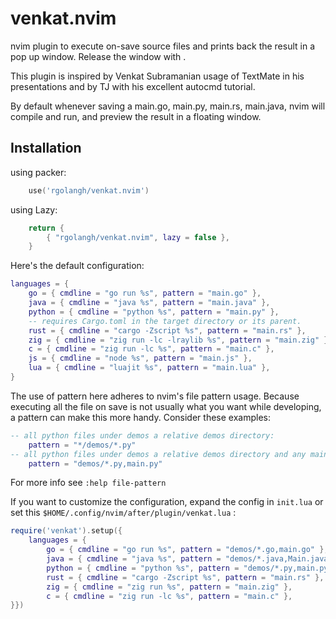 # venkat.nvim
nvim plugin to execute on-save source files and prints back the result in a pop up window.
Release the window with <ESC>.

This plugin is inspired by Venkat Subramanian usage of TextMate in his presentations
and by TJ with his excellent autocmd tutorial.

By default whenever saving a main.go, main.py, main.rs, main.java, nvim will compile and run, and preview 
the result in a floating window.

## Installation

using packer:

```lua
    use('rgolangh/venkat.nvim')
```
using Lazy:

```lua
    return {
        { "rgolangh/venkat.nvim", lazy = false },
    }
```

Here's the default configuration:

```lua
languages = {
    go = { cmdline = "go run %s", pattern = "main.go" },
    java = { cmdline = "java %s", pattern = "main.java" },
    python = { cmdline = "python %s", pattern = "main.py" },
    -- requires Cargo.toml in the target directory or its parent.
    rust = { cmdline = "cargo -Zscript %s", pattern = "main.rs" },
    zig = { cmdline = "zig run -lc -lraylib %s", pattern = "main.zig" },
    c = { cmdline = "zig run -lc %s", pattern = "main.c" },
    js = { cmdline = "node %s", pattern = "main.js" },
    lua = { cmdline = "luajit %s", pattern = "main.lua" },
}

```

The use of pattern here adheres to nvim's file pattern usage. 
Because executing all the file on save is not usually what you want while developing, a pattern can make this 
more handy. Consider these examples:
```lua
-- all python files under demos a relative demos directory:
    pattern = "*/demos/*.py"
-- all python files under demos a relative demos directory and any main.py:
    pattern = "demos/*.py,main.py"
```

For more info see `:help file-pattern`

If you want to customize the configuration, expand the config in `init.lua` or set this `$HOME/.config/nvim/after/plugin/venkat.lua` :

```lua
require('venkat').setup({
    languages = {
        go = { cmdline = "go run %s", pattern = "demos/*.go,main.go" },
        java = { cmdline = "java %s", pattern = "demos/*.java,Main.java" },
        python = { cmdline = "python %s", pattern = "demos/*.py,main.py" },
        rust = { cmdline = "cargo -Zscript %s", pattern = "main.rs" },
        zig = { cmdline = "zig run %s", pattern = "main.zig" },
        c = { cmdline = "zig run -lc %s", pattern = "main.c" },
}})
```

